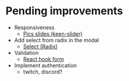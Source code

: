 # Pending improvements
* Responsiveness
  * [Pics slides (keen-slider)](https://keen-slider.io/docs)
* Add select from radix in the modal
  * [Select (Radix)](https://www.radix-ui.com/docs/primitives/components/select)
* Validation
  * [React hook form](https://react-hook-form.com/get-started#SchemaValidation)
* Implement authentication
  * twitch, discord?